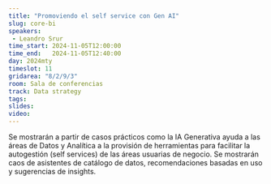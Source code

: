 ```yaml
---
title: "Promoviendo el self service con Gen AI"
slug: core-bi
speakers:
 - Leandro Srur
time_start: 2024-11-05T12:00:00
time_end:   2024-11-05T12:40:00
day: 2024mty
timeslot: 11
gridarea: "8/2/9/3"
room: Sala de conferencias
track: Data strategy
tags:
slides: 
video: 
---
```


Se mostrarán a partir de casos prácticos como la IA Generativa ayuda a las áreas de Datos y Analítica a la provisión de herramientas para facilitar la autogestión (self services) de las áreas usuarias de negocio. Se mostrarán caos de asistentes de catálogo de datos, recomendaciones basadas en uso y sugerencias de insights.